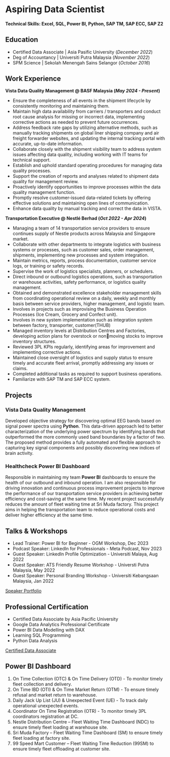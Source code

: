 # Aspiring Data Scientist

#### Technical Skills: Excel, SQL, Power BI, Python, SAP TM, SAP ECC, SAP Z2

## Education
- Certified Data Associate | Asia Pasific University (_December 2022_)								       		
- Deg of Accountancy | Universiti Putra Malaysia (_November 2022_)	 			        		
- SPM Science | Sekolah Menengah Sains Selangor (_October 2016_)

## Work Experience
**Vista Data Quality Management @ BASF Malaysia (_May 2024 - Present_)**

- Ensure the completeness of all events in the shipment lifecycle by consistently monitoring and maintaining them.
- Maintain high data availability from carriers / transporters and conduct root cause analysis for missing or incorrect data, implementing corrective actions as needed to prevent future occurrences.
- Address feedback rate gaps by utilizing alternative methods, such as manually tracking shipments on global liner shipping company and air freight forwarder websites, and updating the internal tracking portal with accurate, up-to-date information.
- Collaborate closely with the shipment visibility team to address system issues affecting data quality, including working with IT teams for technical support.
- Establish and uphold standard operating procedures for managing data quality processes.
- Support the creation of reports and analyses related to shipment data quality for management review.
- Proactively identify opportunities to improve processes within the data quality management function.
- Promptly resolve customer-issued data-related tickets by offering effective solutions and maintaining open lines of communication.
- Enhance data quality by manual tracking and correct the data in VISTA.


**Transportation Executive @ Nestlé Berhad (_Oct 2022 - Apr 2024_)**

- Managing a team of 14 transportation service providers to ensure continues supply of Nestle products across 
Malaysia and Singapore market.
- Collaborate with other departments to integrate logistics with business systems or processes, such as customer 
sales, order management, shipments, implementing new processes and system integration.
- Maintain metrics, reports, process documentation, customer service logs, or training or safety records.
- Supervise the work of logistics specialists, planners, or schedulers.
- Direct inbound or outbound logistics operations, such as transportation or warehouse activities, safety 
performance, or logistics quality management.
- Obtained and demonstrated excellence stakeholder management skills from coordinating operational review on a daily, weekly and monthly basis between service providers, higher management, and logistic team.
- Involves in projects such as improvising the Business Operation Processes (Ice Cream, Grocery and Confect unit).
- Involves in new system implementation such as integration system between factory, transporter, customer(THUB)
- Managed inventory levels at Distribution Centres and Factories, developing action plans for overstock or nonmoving stocks to improve inventory structures.
- Reviewed 3PL KPIs regularly, identifying areas for improvement and implementing corrective actions.
- Maintained close oversight of logistics and supply status to ensure timely and accurate fleet arrival, promptly 
addressing any issues or claims.
- Completed additional tasks as required to support business operations.
- Familiarize with SAP TM and SAP ECC system.

## Projects

### Vista Data Quality Management

Developed objective strategy for discovering optimal EEG bands based on signal power spectra using **Python**. This data-driven approach led to better characterization of the underlying power spectrum by identifying bands that outperformed the more commonly used band boundaries by a factor of two. The proposed method provides a fully automated and flexible approach to capturing key signal components and possibly discovering new indices of brain activity.

### Healthcheck Power BI Dashboard

Responsible in maintaining my team **Power BI** dashboards to ensure the health of our outbound and inbound operation. I am also responsible for driving innovation and continuous process improvement projects to improve the performance of our transportation service providers in achieving better efficiency and cost-saving at the same time. My recent project successfully reduces the amount of fleet waiting time at Sri Muda factory. This project aims in helping the transportation team to reduce operational costs and deliver higher efficiency at the same time.

## Talks & Workshops

- Lead Trainer: Power BI for Beginner - OGM Workshop, Dec 2023
- Podcast Speaker: LinkedIn for Professionals - Meta Podcast, Nov 2023
- Guest Speaker: LinkedIn Profile Optimization - Universiti Malaya, Aug 2022
- Guest Speaker: ATS Friendly Resume Workshop - Universti Putra Malaysia, May 2022
- Guest Speaker: Personal Branding Workshop - Universiti Kebangsaan Malaysia, Jan 2022

[Speaker Portfolio](https://sites.google.com/view/nazrulirfanradi/portfolio)

## Professional Certification

- Certified Data Associate by Asia Pacific University
- Google Data Analytics Professional Certificate
- Power BI Data Modelling with DAX
- Learning SQL Programming
- Python Data Analysis

[Certified Data Associate](https://www.credly.com/badges/07df4ed7-c556-4c14-946c-6be589b0a5a0/linked_in_profile)

## Power BI Dashboard

1. On Time Collection (OTC) & On Time Delivery (OTD) - To monitor timely fleet collection and delivery.
2. On Time IBD (OTI) & On Time Market Return (OTM) - To ensure timely refusal and market return to warehouse.
3. Daily Jack Up List (JU) & Unexpected Event (UE) - To track daily operational unexpected events.
4. Coordinator On Time Registration (OTR) - To monitor timely 3PL coordinators registration at DC.
5. Nestle Distribution Centre – Fleet Waiting Time Dashboard (NDC) to ensure timely fleet loading at warehouse site.
6. Sri Muda Factory – Fleet Waiting Time Dashboard (SM) to ensure timely fleet loading at factory site.
7. 99 Speed Mart Customer – Fleet Waiting Time Reduction (99SM) to ensure timely fleet offloading at customer site.
